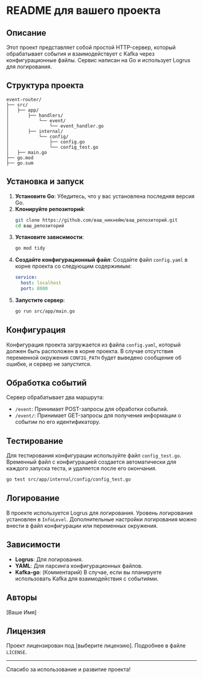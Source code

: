 # README для вашего проекта

## Описание

Этот проект представляет собой простой HTTP-сервер, который обрабатывает события и взаимодействует с Kafka через конфигурационные файлы. Сервис написан на Go и использует Logrus для логирования.

## Структура проекта

```
event-router/
├── src/
│   ├── app/
│       ├── handlers/
│           └── event/
│               └── event_handler.go
│       ├── internal/
│           └── config/
│               ├── config.go
│               └── config_test.go
│   ├── main.go
├── go.mod
├── go.sum
```

## Установка и запуск

1. **Установите Go**: Убедитесь, что у вас установлена последняя версия Go.
2. **Клонируйте репозиторий**: 
    ```bash
    git clone https://github.com/ваш_никнейм/ваш_репозиторий.git
    cd ваш_репозиторий
    ```
3. **Установите зависимости**: 
    ```bash
    go mod tidy
    ```
4. **Создайте конфигурационный файл**: Создайте файл `config.yaml` в корне проекта со следующим содержимым:
    ```yaml
    service:
      host: localhost
      port: 8080
    ```
5. **Запустите сервер**:
    ```bash
    go run src/app/main.go
    ```

## Конфигурация

Конфигурация проекта загружается из файла `config.yaml`, который должен быть расположен в корне проекта. В случае отсутствия переменной окружения `CONFIG_PATH` будет выведено сообщение об ошибке, и сервер не запустится.

## Обработка событий

Сервер обрабатывает два маршрута:
- `/event`: Принимает POST-запросы для обработки событий.
- `/event/`: Принимает GET-запросы для получения информации о событии по его идентификатору.

## Тестирование

Для тестирования конфигурации используйте файл `config_test.go`. Временный файл с конфигурацией создается автоматически для каждого запуска теста, и удаляется после его окончания.

```bash
go test src/app/internal/config/config_test.go
```

## Логирование

В проекте используется Logrus для логирования. Уровень логирования установлен в `InfoLevel`. Дополнительные настройки логирования можно внести в файл конфигурации или переменных окружения.

## Зависимости

- **Logrus**: Для логирования.
- **YAML**: Для парсинга конфигурационных файлов.
- **Kafka-go**: (Комментарий) В случае, если вы планируете использовать Kafka для взаимодействия с событиями.

## Авторы

[Ваше Имя]

## Лицензия

Проект лицензирован под [выберите лицензию]. Подробнее в файле `LICENSE`.

---

Спасибо за использование и развитие проекта!